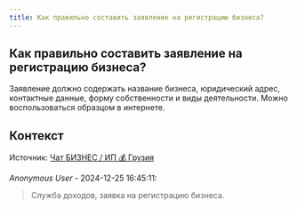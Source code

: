 ```yaml
---
title: Как правильно составить заявление на регистрацию бизнеса?
---
```


## Как правильно составить заявление на регистрацию бизнеса?

Заявление должно содержать название бизнеса, юридический адрес, контактные данные, форму собственности и виды деятельности. Можно воспользоваться образцом в интернете.

## Контекст

Источник: [Чат БИЗНЕС / ИП 💰 Грузия](https://t.me/ip_ge)

_Anonymous User_ - 2024-12-25 16:45:11:

> Служба доходов, заявка на регистрацию бизнеса.
